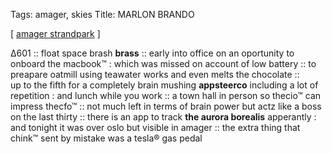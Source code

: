 Tags: amager, skies 
Title: MARLON BRANDO  
  
[ [amager strandpark](https://maps.app.goo.gl/WukWsfapwdrn7ULJ7) ]

∆601 :: 
float space brash **brass** :: 
early into office on an oportunity to onboard the macbook™ : which was missed on account of low battery :: 
to preapare oatmill using teawater works and even melts the chocolate ::  
up to the fifth for a completely brain mushing **appsteerco** including a lot of repetition : and lunch while you work :: 
a town hall in person so thecio™ can impress thecfo™ :: 
not much left in terms of brain power but actz like a boss on the last thirty :: 
there is an app to track **the aurora borealis** apperantly : and tonight it was over oslo but visible in amager :: 
the extra thing that chink™ sent by mistake was a tesla® gas pedal  
